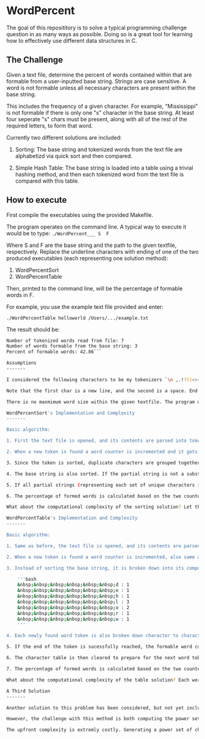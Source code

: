 WordPercent
=============

The goal of this reposititory is to solve a typical programming challenge question in as many ways as possible. Doing so is a great tool for learning how to effectively use different data structures in C. 

The Challenge
-------

Given a text file, determine the percent of words contained within that are formable from a user-inputted base string. Strings are case sensitive. A word is not formable unless all necessary characters are present within the base string.

This includes the frequency of a given character. For example, "Mississippi" is not formable if there is only one "s" character in the base string. At least four seperate "s" chars must be present, along with all of the rest of the required letters, to form that word.

Currently two different solutions are included:

1. Sorting: The base string and tokenized words from the text file are alphabetizd via quick sort and then compared.

2. Simple Hash Table: The base string is loaded into a table using a trivial hashing method, and then each tokenized word from the text file is compared with this table.

How to execute
-------

First compile the executables using the provided Makefile.

The program operates on the command line. A typical way to execute it would be to type:
`./WordPercent___ S  F`

Where S and F are the base string and the path to the given textfile, respectively. Replace the underline characters with ending of one of the two produced executables (each representing one solution method):

1. WordPercentSort
2. WordPercentTable

Then, printed to the command line, will be the percentage of formable words in F.

For example, you use the example text file provided and enter:

`./WordPercentTable helloworld /Users/.../example.txt`

The result should be:

```bash
Number of tokenized words read from file: 7
Number of words formable from the base string: 3
Percent of formable words: 42.86```

Assumptions
-------

I considered the following characters to be my tokenizers `\n ,.!?()<>{}[]\/`

Note that the first char is a new line, and the second is a space. End of file is also considered.

There is no maxmimum word size within the given textfile. The program dynamically allocates memory according to the length of the base string.

WordPercentSort's Implementation and Complexity
-------

Basic algorithm:

1. First the text file is opened, and its contents are parsed into tokenized words.

2. When a new token is found a word counter is incremented and it gets sorted by each character's alphanumeric value using quick sort.

3. Since the token is sorted, duplicate characters are grouped together. These repeated characters are gathered into another string called partial (since it is a substring of the sorted token). 

4. The base string is also sorted. If the partial string is not a substring of the sorted base string, then the required letters to form the token must not exist within the base string. If this occurs the program moves to the next token.

5. If all partial strings (representing each set of unique characters in the token) exist in the base string, a formed word counter is incremented.

6. The percentage of formed words is calculated based on the two counters, and returned via the command line. The file is then closed.

What about the computational complexity of the sorting solution? Let there be N words in the textfile, each word with average length M. This solution needs to sort all N words using quick sort, so its complexity is O(NMlog(M)).

WordPercentTable's Implementation and Complexity
-------

Basic algorithm:

1. Same as before, the text file is opened, and its contents are parsed into tokenized words.

2. When a new token is found a word counter is incremented, also same as before.

3. Instead of sorting the base string, it is broken down into its component characters and stored in a table. The table lists how many instances of each character is present. For example, "helloworld" would be stored as:

	'''bash
	&nbsp;&nbsp;&nbsp;&nbsp;&nbsp;&nbsp;d : 1
	&nbsp;&nbsp;&nbsp;&nbsp;&nbsp;&nbsp;e : 1
	&nbsp;&nbsp;&nbsp;&nbsp;&nbsp;&nbsp;h : 1
	&nbsp;&nbsp;&nbsp;&nbsp;&nbsp;&nbsp;l : 3
	&nbsp;&nbsp;&nbsp;&nbsp;&nbsp;&nbsp;o : 2
	&nbsp;&nbsp;&nbsp;&nbsp;&nbsp;&nbsp;r : 1
	&nbsp;&nbsp;&nbsp;&nbsp;&nbsp;&nbsp;w : 1
	'''

4. Each newly found word token is also broken down character to character, and then the base string table is consulted. If that character's frequency value in the table is greater than zero, the value is decremented by one and the alogrithm proceeds. Otherwise the word is not formable and the algorithm proceeds to the next token. 

5. If the end of the token is sucessfully reached, the formable word counter is incremented.

6. The character table is then cleared to prepare for the next word token,

7. The percentage of formed words is calculated based on the two counters, and returned via the command line. The file is then closed.

What about the computational complexity of the table solution? Each word token needs to be checked with the character table, character by character. Before this can be done, the table needs to be refilled from the base string in order to properly keep track for the frequency of characters. So each check depends on the length of the word token and the length of the base string (call it K). Then if there are N words in the textfile with average length M, the complexity is O(N(K+M)).

A Third Solution
-------

Another solution to this problem has been considered, but not yet included: precomputing all possible formable words from th base string. This would be effcient given a sort base string and a long text file with many words. 

However, the challenge with this method is both computing the power set of the base string and choosing an effcient hash function. Currently this is a work in progress.

The upfront complexity is extremly costly. Generating a power set of char arrays from the base string has complexity of O(2^K), where K is the length of the base string. However, if K is small and the right hash function is chosen, checking a large number of words could be acomplished extremely quickly.

